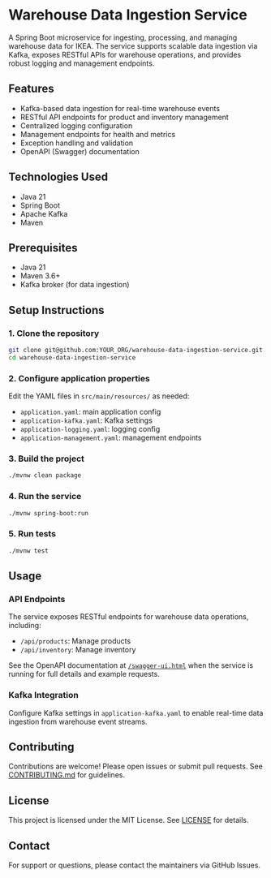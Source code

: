 # Warehouse Data Ingestion Service

A Spring Boot microservice for ingesting, processing, and managing warehouse data for IKEA. The service supports scalable data ingestion via Kafka, exposes RESTful APIs for warehouse operations, and provides robust logging and management endpoints.

## Features
- Kafka-based data ingestion for real-time warehouse events
- RESTful API endpoints for product and inventory management
- Centralized logging configuration
- Management endpoints for health and metrics
- Exception handling and validation
- OpenAPI (Swagger) documentation

## Technologies Used
- Java 21
- Spring Boot
- Apache Kafka
- Maven

## Prerequisites
- Java 21
- Maven 3.6+
- Kafka broker (for data ingestion)

## Setup Instructions

### 1. Clone the repository
```sh
git clone git@github.com:YOUR_ORG/warehouse-data-ingestion-service.git
cd warehouse-data-ingestion-service
```

### 2. Configure application properties
Edit the YAML files in `src/main/resources/` as needed:
- `application.yaml`: main application config
- `application-kafka.yaml`: Kafka settings
- `application-logging.yaml`: logging config
- `application-management.yaml`: management endpoints

### 3. Build the project
```sh
./mvnw clean package
```

### 4. Run the service
```sh
./mvnw spring-boot:run
```

### 5. Run tests
```sh
./mvnw test
```

## Usage

### API Endpoints
The service exposes RESTful endpoints for warehouse data operations, including:
- `/api/products`: Manage products
- `/api/inventory`: Manage inventory

See the OpenAPI documentation at [`/swagger-ui.html`](http://localhost:8080/swagger-ui.html) when the service is running for full details and example requests.

### Kafka Integration
Configure Kafka settings in `application-kafka.yaml` to enable real-time data ingestion from warehouse event streams.

## Contributing
Contributions are welcome! Please open issues or submit pull requests. See [CONTRIBUTING.md](CONTRIBUTING.md) for guidelines.

## License
This project is licensed under the MIT License. See [LICENSE](LICENSE) for details.

## Contact
For support or questions, please contact the maintainers via GitHub Issues.
